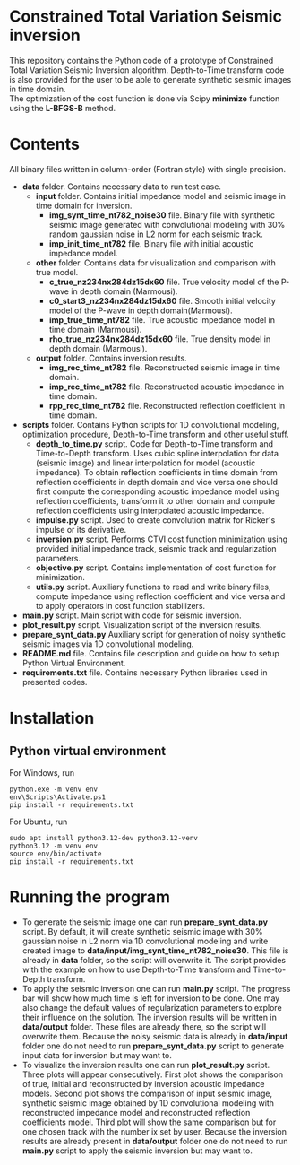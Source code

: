 # Constrained Total Variation Seismic inversion

This repository contains the Python code of a prototype of Constrained Total Variation Seismic Inversion algorithm. Depth-to-Time transform code is also provided for the user to be able to generate synthetic seismic images in time domain.  
The optimization of the cost function is done via Scipy **minimize** function using the **L-BFGS-B** method.


# Contents
All binary files written in column-order (Fortran style) with single precision.
- **data** folder. Contains necessary data to run test case.
    - **input** folder. Contains initial impedance model and seismic image in time domain for inversion.
        - **img_synt_time_nt782_noise30** file. Binary file with synthetic seismic image generated with convolutional modeling with 30% random gaussian noise in L2 norm for each seismic track.
        - **imp_init_time_nt782** file. Binary file with initial acoustic impedance model.
    - **other** folder. Contains data for visualization and comparison with true model.
        - **c_true_nz234nx284dz15dx60** file. True velocity model of the P-wave in depth domain (Marmousi).
        - **c0_start3_nz234nx284dz15dx60** file. Smooth initial velocity model of the P-wave in depth domain(Marmousi).
        - **imp_true_time_nt782** file. True acoustic impedance model in time domain (Marmousi).
        - **rho_true_nz234nx284dz15dx60** file. True density model in depth domain (Marmousi).
    - **output** folder. Contains inversion results.
        - **img_rec_time_nt782** file. Reconstructed seismic image in time domain.
        - **imp_rec_time_nt782** file. Reconstructed acoustic impedance in time domain.
        - **rpp_rec_time_nt782** file. Reconstructed reflection coefficient in time domain.
- **scripts** folder. Contains Python scripts for 1D convolutional modeling, optimization procedure, Depth-to-Time transform and other useful stuff.
    - **depth_to_time.py** script. Code for Depth-to-Time transform and Time-to-Depth transform. Uses cubic spline interpolation for data (seismic image) and linear interpolation for model (acoustic impedance). To obtain reflection coefficients in time domain from reflection coefficients in depth domain and vice versa one should first compute the corresponding acoustic impedance model using reflection coefficients, transform it to other domain and compute reflection coefficients using interpolated acoustic impedance.
    - **impulse.py** script. Used to create convolution matrix for Ricker's impulse or its derivative.
    - **inversion.py** script. Performs CTVI cost function minimization using provided initial impedance track, seismic track and regularization parameters.
    - **objective.py** script. Contains implementation of cost function for minimization.
    - **utils.py** script. Auxiliary functions to read and write binary files, compute impedance using reflection coefficient and vice versa and to apply operators in cost function stabilizers.
- **main.py** script. Main script with code for seismic inversion.
- **plot_result.py** script. Visualization script of the inversion results.
- **prepare_synt_data.py** Auxiliary script for generation of noisy synthetic seismic images via 1D convolutional modeling.
- **README.md** file. Contains file description and guide on how to setup Python Virtual Environment.
- **requirements.txt** file. Contains necessary Python libraries used in presented codes.


# Installation

## Python virtual environment
For Windows, run
```
python.exe -m venv env
env\Scripts\Activate.ps1
pip install -r requirements.txt
```

For Ubuntu, run
```
sudo apt install python3.12-dev python3.12-venv
python3.12 -m venv env
source env/bin/activate
pip install -r requirements.txt
```

# Running the program
- To generate the seismic image one can run **prepare_synt_data.py** script. By default, it will create synthetic seismic image with 30% gaussian noise in L2 norm via 1D convolutional modeling and write created image to **data/input/img_synt_time_nt782_noise30**. This file is already in **data** folder, so the script will overwrite it. The script provides with the example on how to use Depth-to-Time transform and Time-to-Depth transform.
- To apply the seismic inversion one can run **main.py** script. The progress bar will show how much time is left for inversion to be done. One may also change the default values of regularization parameters to explore their influence on the solution. The inversion results will be written in **data/output** folder. These files are already there, so the script will overwrite them. Because the noisy seismic data is already in **data/input** folder one do not need to run **prepare_synt_data.py** script to generate input data for inversion but may want to.
- To visualize the inversion results one can run **plot_result.py** script. Three plots will appear consecutively. First plot shows the comparison of true, initial and reconstructed by inversion acoustic impedance models. Second plot shows the comparison of input seismic image, synthetic seismic image obtained by 1D convolutional modeling with reconstructed impedance model and reconstructed reflection coefficients model. Third plot will show the same comparison but for one chosen track with the number ix set by user. Because the inversion results are already present in **data/output** folder one do not need to run **main.py** script to apply the seismic inversion but may want to.